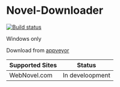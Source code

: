 # Novel-Downloader

[![Build status](https://ci.appveyor.com/api/projects/status/t8dqj3a7hv2v2b2q?svg=true)](https://ci.appveyor.com/project/gmastergreatee/novel-downloader)

Windows only

Download from [appveyor](https://ci.appveyor.com/project/gmastergreatee/novel-downloader)

|Supported Sites|Status|
|-----|------|
|WebNovel.com|In develoopment|
